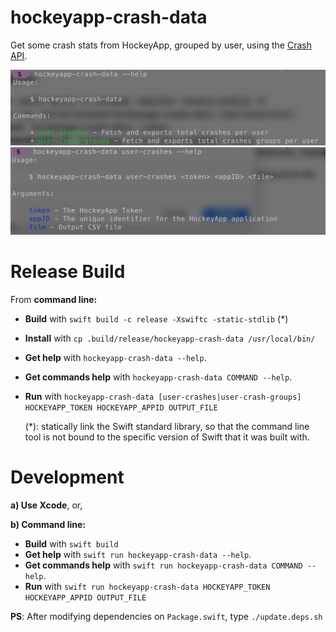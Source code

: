 # hockeyapp-crash-data

Get some crash stats from HockeyApp, grouped by user, using the [Crash API](https://support.hockeyapp.net/kb/api/api-crashes).

![Help](https://raw.githubusercontent.com/nfgrilo/hockeyapp-crash-data/master/Images/screenshot-1.png)
![Commands Help](https://raw.githubusercontent.com/nfgrilo/hockeyapp-crash-data/master/Images/screenshot-2.png)

# Release Build

From **command line:**

- **Build** with `swift build -c release -Xswiftc -static-stdlib` (\*)
- **Install** with `cp .build/release/hockeyapp-crash-data /usr/local/bin/`
- **Get help** with `hockeyapp-crash-data --help`.
- **Get commands help** with `hockeyapp-crash-data COMMAND --help`.
- **Run** with `hockeyapp-crash-data [user-crashes|user-crash-groups] HOCKEYAPP_TOKEN HOCKEYAPP_APPID OUTPUT_FILE`

  (\*): statically link the Swift standard library, so that the command line tool is not bound to the specific version of Swift that it was built with.


# Development

**a) Use Xcode**, or, 

**b) Command line:**

- **Build** with `swift build`
- **Get help** with `swift run hockeyapp-crash-data --help`.
- **Get commands help** with `swift run hockeyapp-crash-data COMMAND --help`.
- **Run** with `swift run hockeyapp-crash-data HOCKEYAPP_TOKEN HOCKEYAPP_APPID OUTPUT_FILE`

**PS**: After modifying dependencies on `Package.swift`, type `./update.deps.sh`